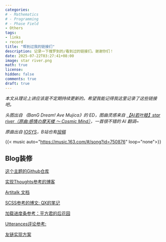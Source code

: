 ```yaml
---
categories:
# - Mathematics
# - Programming
# - Phase Field
- Others
tags:
- links
- record
title: "帮到过我的链接们"
description: 记录一下搜罗到的/看到过的链接们。谢谢你们！
date: 2025-07-22T03:27:41+08:00
image: star river.png
math: true
license: 
hidden: false
comments: true
draft: true
---
```


*本文从理论上讲应该是不定期持续更新的。希望我能记得我这里记录了这些链接吧。*

*头图出自 《BanG Dream! Ave Mujica》的 ED，图曲灵感来自 [【AI若叶睦】star river（原曲:感情の摩天楼 ～ Cosmic Mind）](https://www.bilibili.com/video/BV1DrNJe5ESg/)，一首很不错的 AI 翻调~*

*原曲出自 [IOSYS](https://space.bilibili.com/10923790)，B站也有[投稿](https://www.bilibili.com/video/BV1Ns411S7Sm/)*

{{< music auto="https://music.163.com/#/song?id=750876" loop="none">}} 

## Blog装修

[这个主题的Github仓库](https://github.com/CaiJimmy/hugo-theme-stack)

[实现Thoughts参考的博客](https://yelleis.top/p/61fdb627/)

[Artitalk 文档](https://artitalk.js.org/doc.html#%F0%9F%8C%BC-%E5%BC%80%E5%A7%8B%E4%BD%BF%E7%94%A8)

[SCSS参考的博文: QX的笔记](https://lqxhub.github.io/posts/a660c9b1/)

[加载进度条参考：平方君的后花园](http://i-square.us.kg/p/hugo-upgrade-and-hugo-theme-stack-modify-and-last-modified-time/)

[Utterances评论参考:](https://roife.github.io/posts/use-utterances-for-blog-comment/)

[友链实现方案](https://thirdshire.com/hugo-stack-renovation-part-two/)